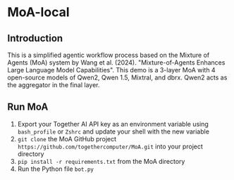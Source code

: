 # MoA-local

## Introduction
This is a simplified agentic workflow process based on the Mixture of Agents (MoA) system by Wang et al. (2024). "Mixture-of-Agents Enhances Large Language Model Capabilities".
This demo is a 3-layer MoA with 4 open-source models of Qwen2, Qwen 1.5, Mixtral, and dbrx. Qwen2 acts as the aggregator in the final layer.

## Run MoA
1. Export your Together AI API key as an environment variable using `bash_profile` or `Zshrc` and update your shell with the new variable
2. `git clone` the MoA GitHub project `https://github.com/togethercomputer/MoA.git` into your project directory
3. `pip install -r requirements.txt` from the MoA directory
4. Run the Python file `bot.py`
